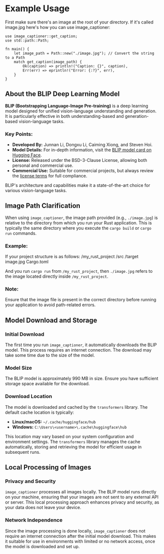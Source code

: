 # Example Usage
First make sure there's an image at the root of your directory. If it's called image.jpg here's how you can use image_captioner:
```
use image_captioner::get_caption;
use std::path::Path;

fn main() {
    let image_path = Path::new("./image.jpg"); // Convert the string to a Path
    match get_caption(image_path) {
        Ok(caption) => println!("Caption: {}", caption),
        Err(err) => eprintln!("Error: {:?}", err),
    }
}
```

## About the BLIP Deep Learning Model

**BLIP (Bootstrapping Language-Image Pre-training)** is a deep learning model designed for unified vision-language understanding and generation. It is particularly effective in both understanding-based and generation-based vision-language tasks.

### Key Points:
- **Developed By:** Junnan Li, Dongxu Li, Caiming Xiong, and Steven Hoi.
- **Model Details:** For in-depth information, visit the [BLIP model card on Hugging Face](https://huggingface.co/Salesforce/blip-image-captioning-base).
- **License:** Released under the BSD-3-Clause License, allowing both personal and commercial use.
- **Commercial Use:** Suitable for commercial projects, but always review the [license terms](https://huggingface.co/Salesforce/blip-image-captioning-base/blob/main/LICENSE) for full compliance.

BLIP's architecture and capabilities make it a state-of-the-art choice for various vision-language tasks.

## Image Path Clarification

When using `image_captioner`, the image path provided (e.g., `./image.jpg`) is relative to the directory from which you run your Rust application. This is typically the same directory where you execute the `cargo build` or `cargo run` commands.

### Example:
If your project structure is as follows:
/my_rust_project
/src
/target
image.jpg
Cargo.toml

And you run `cargo run` from `/my_rust_project`, then `./image.jpg` refers to the image located directly inside `/my_rust_project`.

### Note:
Ensure that the image file is present in the correct directory before running your application to avoid path-related errors.

## Model Download and Storage

### Initial Download
The first time you run `image_captioner`, it automatically downloads the BLIP model. This process requires an internet connection. The download may take some time due to the size of the model.

### Model Size
The BLIP model is approximately 990 MB in size. Ensure you have sufficient storage space available for the download.

### Download Location
The model is downloaded and cached by the `transformers` library. The default cache location is typically:
- **Linux/macOS:** `~/.cache/huggingface/hub`
- **Windows:** `C:\Users\<username>\.cache\huggingface\hub`

This location may vary based on your system configuration and environment settings. The `transformers` library manages the cache automatically, storing and retrieving the model for efficient usage in subsequent runs.

## Local Processing of Images

### Privacy and Security
`image_captioner` processes all images locally. The BLIP model runs directly on your machine, ensuring that your images are not sent to any external API or server. This local processing approach enhances privacy and security, as your data does not leave your device.

### Network Independence
Since the image processing is done locally, `image_captioner` does not require an internet connection after the initial model download. This makes it suitable for use in environments with limited or no network access, once the model is downloaded and set up.